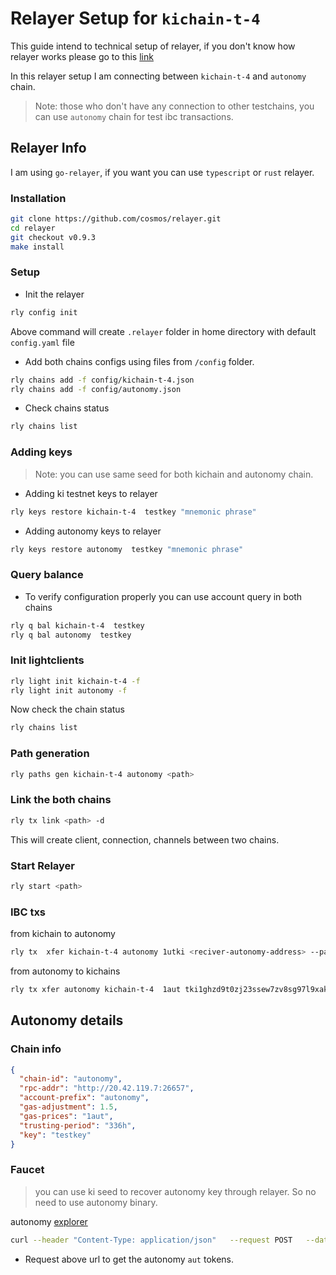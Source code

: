# Relayer Setup for `kichain-t-4`

This guide intend to technical setup of relayer, if you don't know how relayer works please go to this [link](https://docs.cosmos.network/master/ibc/relayer.html)

In this relayer setup I am connecting between `kichain-t-4` and `autonomy` chain. 

>Note: those who don't have any connection to other testchains, you can use `autonomy` chain for test ibc transactions.

## Relayer Info 
I am using `go-relayer`, if you want you can use `typescript` or `rust` relayer.

### Installation
```bash
git clone https://github.com/cosmos/relayer.git
cd relayer 
git checkout v0.9.3
make install
```
### Setup
- Init the relayer
```bash
rly config init
```
Above command will create `.relayer` folder in home directory with default `config.yaml` file

- Add both chains configs using files from `/config` folder.
```bash
rly chains add -f config/kichain-t-4.json
rly chains add -f config/autonomy.json
```
- Check chains status 
```bash
rly chains list 
```
### Adding keys
>Note: you can use same seed for both kichain and autonomy chain.
- Adding ki testnet keys to relayer
```bash
rly keys restore kichain-t-4  testkey "mnemonic phrase"
```
- Adding autonomy keys to relayer
```bash
rly keys restore autonomy  testkey "mnemonic phrase"
```
### Query balance 
- To verify configuration properly you can use account query in both chains
```bash 
rly q bal kichain-t-4  testkey
rly q bal autonomy  testkey
```
### Init lightclients
```bash
rly light init kichain-t-4 -f 
rly light init autonomy -f
```
Now check the chain status
```bash 
rly chains list     
```
### Path generation
```bash
rly paths gen kichain-t-4 autonomy <path> 
```
### Link the both chains
```bash 
rly tx link <path> -d
```
This will create client, connection, channels between two chains.
### Start Relayer
```bash
rly start <path>
```

### IBC txs
from kichain to autonomy
```bash
rly tx  xfer kichain-t-4 autonomy 1utki <reciver-autonomy-address> --path kitoatn -d
```

from autonomy to kichains
```bash
rly tx xfer autonomy kichain-t-4  1aut tki1ghzd9t0zj23ssew7zv8sg97l9xakh8r8nxmr4l  --path kitoatn -d
```


## Autonomy details
### Chain info
```json
{
  "chain-id": "autonomy",
  "rpc-addr": "http://20.42.119.7:26657",
  "account-prefix": "autonomy",
  "gas-adjustment": 1.5,
  "gas-prices": "1aut",
  "trusting-period": "336h",
  "key": "testkey"
}
```
### Faucet
> you can use ki seed to recover autonomy key through relayer. So no need to use autonomy binary.

autonomy [explorer](https://explorer.autonomy.network/) 
```bash
curl --header "Content-Type: application/json"   --request POST   --data '{"denom":"aut","address":"<your autonomy address>"}'   http://20.42.119.7:8000/credit
```
- Request above url to get the autonomy `aut` tokens.



